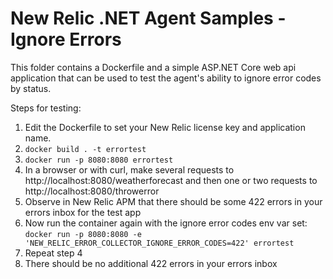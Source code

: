 # New Relic .NET Agent Samples - Ignore Errors

This folder contains a Dockerfile and a simple ASP.NET Core web api application that can be used to test the agent's ability to ignore error codes by status.

Steps for testing:

1. Edit the Dockerfile to set your New Relic license key and application name. 
2. `docker build . -t errortest`
3. `docker run -p 8080:8080 errortest`
4. In a browser or with curl, make several requests to http://localhost:8080/weatherforecast and then one or two requests to http://localhost:8080/throwerror
5. Observe in New Relic APM that there should be some 422 errors in your errors inbox for the test app
6. Now run the container again with the ignore error codes env var set: `docker run -p 8080:8080 -e 'NEW_RELIC_ERROR_COLLECTOR_IGNORE_ERROR_CODES=422' errortest`
7. Repeat step 4
8. There should be no additional 422 errors in your errors inbox